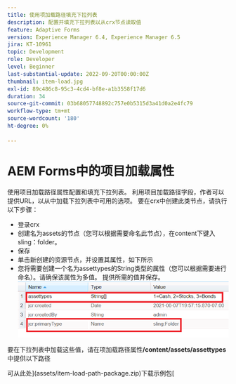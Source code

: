 ```yaml
---
title: 使用项加载路径填充下拉列表
description: 配置并填充下拉列表以从crx节点读取值
feature: Adaptive Forms
version: Experience Manager 6.4, Experience Manager 6.5
jira: KT-10961
topic: Development
role: Developer
level: Beginner
last-substantial-update: 2022-09-20T00:00:00Z
thumbnail: item-load.jpg
exl-id: 89c486c8-95c3-4cd4-bf8e-a1b3558f17d6
duration: 34
source-git-commit: 03b68057748892c757e0b5315d3a41d0a2e4fc79
workflow-type: tm+mt
source-wordcount: '180'
ht-degree: 0%

---
```


# AEM Forms中的项目加载属性

使用项目加载路径属性配置和填充下拉列表。
利用项目加载路径字段，作者可以提供URL，以从中加载下拉列表中可用的选项。
要在crx中创建此类节点，请执行以下步骤：
* 登录crx
* 创建名为assets的节点（您可以根据需要命名此节点），在content下键入sling：folder。
* 保存
* 单击新创建的资源节点，并设置其属性，如下所示
* 您将需要创建一个名为assettypes的String类型的属性（您可以根据需要进行命名）。请确保该属性为多值。 提供所需的值并保存。
  ![项加载路径](assets/item-load-path-crx.png)

要在下拉列表中加载这些值，请在项加载路径属性&#x200B;**/content/assets/assettypes**&#x200B;中提供以下路径

可从此处](assets/item-load-path-package.zip)下载示例包[
